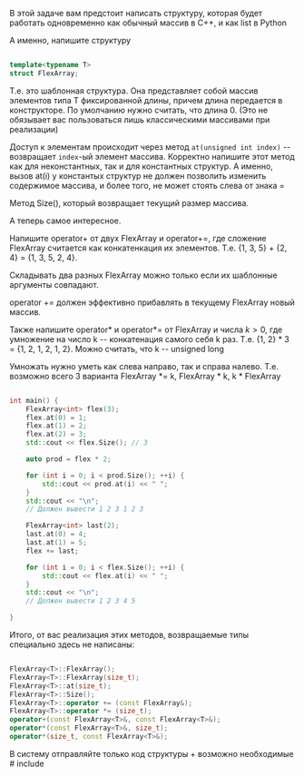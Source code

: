 В этой задаче вам предстоит написать структуру, которая будет работать одновременно как обычный массив в С++, и как list в Python

А именно, напишите структуру

```c++

template<typename T>
struct FlexArray;

```

Т.е. это шаблонная структура. Она представляет собой массив элементов типа T фиксированной длины, причем длина передается в конструкторе. По умолчанию нужно считать, что длина 0. (Это не обязывает вас пользоваться лишь классическими массивами при реализации)


Доступ к элементам происходит через метод `at(unsigned int index)` -- возвращает `index`-ый элемент массива. Корректно напишите этот метод как для неконстантных, так и для константных структур. А именно, вызов at(i) у константых структур не должен позволить изменить содержимое массива, и более того, не может стоять слева от знака =

Метод Size(), который возвращает текущий размер массива.

А теперь самое интересное.

Напишите operator+ от двух FlexArray и operator+=, где сложение FlexArray считается как конкатенкация их элементов. Т.е. {1, 3, 5} + {2, 4} = {1, 3, 5, 2, 4}.

Складывать два разных FlexArray можно только если их шаблонные аргументы совпадают.

operator += должен эффективно прибавлять в текущему FlexArray новый массив.

Также напишите operator* и operator*= от FlexArray и числа $k > 0$, где умножение на число k -- конкатенация самого себя k раз. Т.е. {1, 2} * 3 = {1, 2, 1, 2, 1, 2}. Можно считать, что k -- unsigned long

Умножать нужно уметь как слева направо, так и справа налево. Т.е. возможно всего 3 варианта FlexArray *= k, FlexArray * k, k * FlexArray



```c++

int main() {
    FlexArray<int> flex(3);
    flex.at(0) = 1;
    flex.at(1) = 2;
    flex.at(2) = 3;
    std::cout << flex.Size(); // 3

    auto prod = flex * 2;

    for (int i = 0; i < prod.Size(); ++i) {
        std::cout << prod.at(i) << " ";
    }
    std::cout << "\n";
    // Должен вывести 1 2 3 1 2 3

    FlexArray<int> last(2);
    last.at(0) = 4;
    last.at(1) = 5;
    flex += last;

    for (int i = 0; i < flex.Size(); ++i) {
        std::cout << flex.at(i) << " ";
    }
    std::cout << "\n";
    // Должен вывести 1 2 3 4 5

}

```


Итого, от вас реализация этих методов, возвращаемые типы специально здесь не написаны:

```c++

FlexArray<T>::FlexArray();
FlexArray<T>::FlexArray(size_t);
FlexArray<T>::at(size_t);
FlexArray<T>::Size();
FlexArray<T>::operator += (const FlexArray&);
FlexArray<T>::operator *= (size_t);
operator+(const FlexArray<T>&, const FlexArray<T>&);
operator*(const FlexArray<T>&, size_t);
operator*(size_t, const FlexArray<T>&);

```

В систему отправляйте только код структуры + возможно необходимые # include